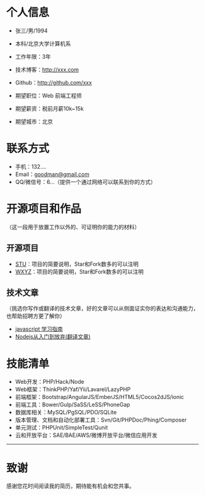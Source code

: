 # 个人信息

 - 张三/男/1994
 - 本科/北京大学计算机系 
 - 工作年限：3年
 - 技术博客：http://xxx.com
 - Github：http://github.com/xxx

 - 期望职位：Web 前端工程师
 - 期望薪资：税前月薪10k~15k
 - 期望城市：北京

# 联系方式

- 手机：132....
- Email：goodman@gmail.com
- QQ/微信号：6...（提供一个通过网络可以联系到你的方式）


# 开源项目和作品
（这一段用于放置工作以外的、可证明你的能力的材料）

## 开源项目
  - [STU](http://github.com/yourname/projectname)：项目的简要说明，Star和Fork数多的可以注明
  - [WXYZ](http://github.com/yourname/projectname)：项目的简要说明，Star和Fork数多的可以注明

## 技术文章
（挑选你写作或翻译的技术文章，好的文章可以从侧面证实你的表达和沟通能力，也帮助招聘方更了解你）

- [javascript 学习指南](https://www.imooc.com/)
- [Nodejs从入门到放弃(翻译文章)](https://www.imooc.com/)
    
    
# 技能清单

- Web开发：PHP/Hack/Node
- Web框架：ThinkPHP/Yaf/Yii/Lavarel/LazyPHP
- 前端框架：Bootstrap/AngularJS/EmberJS/HTML5/Cocos2dJS/ionic
- 前端工具：Bower/Gulp/SaSS/LeSS/PhoneGap
- 数据库相关：MySQL/PgSQL/PDO/SQLite
- 版本管理、文档和自动化部署工具：Svn/Git/PHPDoc/Phing/Composer
- 单元测试：PHPUnit/SimpleTest/Qunit
- 云和开放平台：SAE/BAE/AWS/微博开放平台/微信应用开发
      
---      
# 致谢
感谢您花时间阅读我的简历，期待能有机会和您共事。
      
